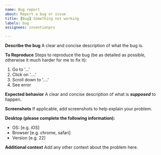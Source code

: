 ```yaml
---
name: Bug report
about: Report a bug or issue
title: [Bug] Something not working
labels: bug
assignees: inventionpro

---
```


**Describe the bug**
A clear and concise description of what the bug is.

**To Reproduce**
Steps to reproduce the bug (be as detailed as possible, otherwise it much harder for me to fix it):
1. Go to '...'
2. Click on '....'
3. Scroll down to '....'
4. See error

**Expected behavior**
A clear and concise description of what is ***supposed*** to happen.

**Screenshots**
If applicable, add screenshots to help explain your problem.

**Desktop (please complete the following information):**
 - OS: [e.g. iOS]
 - Browser [e.g. chrome, safari]
 - Version [e.g. 22]

**Additional context**
Add any other context about the problem here.
